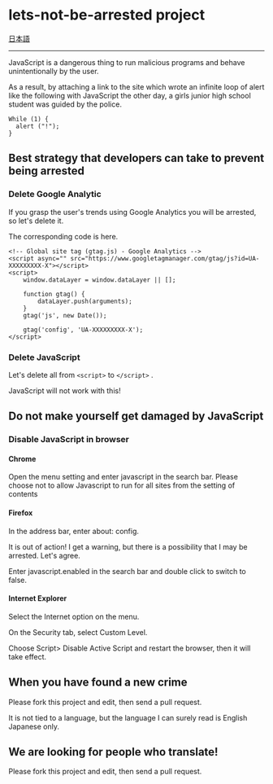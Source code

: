 # lets-not-be-arrested project

[日本語](README.ja.md)

----

JavaScript is a dangerous thing to run malicious programs and behave unintentionally by the user.

As a result, by attaching a link to the site which wrote an infinite loop of alert like the following with JavaScript the other day, a girls junior high school student was guided by the police.

```
While (1) {
  alert ("!");
}
```

## Best strategy that developers can take to prevent being arrested

### Delete Google Analytic

If you grasp the user's trends using Google Analytics you will be arrested, so let's delete it.

The corresponding code is here.

```
<!-- Global site tag (gtag.js) - Google Analytics -->
<script async="" src="https://www.googletagmanager.com/gtag/js?id=UA-XXXXXXXXX-X"></script>
<script>
    window.dataLayer = window.dataLayer || [];

    function gtag() {
        dataLayer.push(arguments);
    }
    gtag('js', new Date());

    gtag('config', 'UA-XXXXXXXXX-X');
</script>
```

### Delete JavaScript
Let's delete all from `<script>` to `</script>` .

JavaScript will not work with this!

## Do not make yourself get damaged by JavaScript

### Disable JavaScript in browser

#### Chrome
Open the menu setting and enter javascript in the search bar. Please choose not to allow Javascript to run for all sites from the setting of contents

#### Firefox
In the address bar, enter about: config.

It is out of action! I get a warning, but there is a possibility that I may be arrested. Let's agree.

Enter javascript.enabled in the search bar and double click to switch to false.

#### Internet Explorer
Select the Internet option on the menu.

On the Security tab, select Custom Level.

Choose Script> Disable Active Script and restart the browser, then it will take effect.

## When you have found a new crime
Please fork this project and edit, then send a pull request.

It is not tied to a language, but the language I can surely read is English Japanese only.

## We are looking for people who translate!
Please fork this project and edit, then send a pull request.
